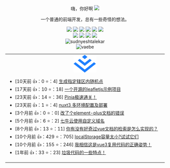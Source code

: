 <div align=center>
嗨，你好啊 <img src="https://github.com/sudnyeshtalekar/sudnyeshtalekar/blob/master/Assets/Hi.gif" width="40px">

一个普通的前端开发，总有一些奇怪的想法。
</div>

<div align="center">
  <img src="https://img.shields.io/badge/-JavaScript-f6da1c?style=flat&logo=javascript&logoColor=white">
  <img src="https://img.shields.io/badge/-TypeScript-2b6dbf?style=flat&logo=typescript&logoColor=white">
  <img src="https://img.shields.io/badge/-Vue-46b882?style=flat&logo=vue.js&logoColor=white">
  <img src="https://img.shields.io/badge/-Node.js-3C873A?style=flat&logo=Node.js&logoColor=white">
  <img src="https://img.shields.io/badge/Golang-1008611?style=flat&logo=go&color=%2376e2ff">
  <img src="https://img.shields.io/badge/Mysql-1008611?style=flat&logo=Mysql&color=%2302758f">
</div>
<div align="center">
  <img src="https://img.shields.io/badge/-Git-ee462c?style=flat&logo=git&logoColor=white">
  <img src="https://img.shields.io/badge/-Github-black?style=flat&logo=github">
  <img src="https://img.shields.io/badge/-Webpack-%232C3A42?style=flat-square&logo=webpack">
  <img src="https://img.shields.io/badge/-ESLint-%234B32C3?style=flat-square&logo=eslint">
</div>


<div align=center>
   <img src="https://komarev.com/ghpvc/?username=vaebe" alt="sudnyeshtalekar" />
</div>
<div align=center>
  <img src="https://github-readme-stats.vercel.app/api?username=vaebe" alt="vaebe" /> 
</div>

<!-- multi-platform-posts start -->
  <table align="center">
      <tr>
        <td align="center" width="800px" valign="top">
          <div align="center"><img src='https://raw.githubusercontent.com/baozouai/multi-platform-posts-action/main/assets/juejin.svg' alt='juejin'/></div>
<ul>
<li align='left'>[10天前 👍：0  ⭐：4]
      <a href="https://juejin.cn/post/7271974618565591097" target="_blank">生成指定辖区内随机点</a>
      </li>
<li align='left'>[17天前 👍：10  ⭐：18]
      <a href="https://juejin.cn/post/7269411820905087013" target="_blank">一个开源的leafletjs示例项目</a>
      </li>
<li align='left'>[23天前 👍：14  ⭐：36]
      <a href="https://juejin.cn/post/7267441882397016103" target="_blank">Pinia极速通关！</a>
      </li>
<li align='left'>[23天前 👍：1  ⭐：4]
      <a href="https://juejin.cn/post/7267437885858463756" target="_blank">nuxt3 多环境配置及部署</a>
      </li>
<li align='left'>[3个月前 👍：0  ⭐：0]
      <a href="https://juejin.cn/post/7233053557833695293" target="_blank">改了个element-plus文档的错误</a>
      </li>
<li align='left'>[5个月前 👍：6  ⭐：2]
      <a href="https://juejin.cn/post/7219968440761942077" target="_blank">七牛云使用自定义域名</a>
      </li>
<li align='left'>[8个月前 👍：13  ⭐：11]
      <a href="https://juejin.cn/post/7178640669999628349" target="_blank">你有没有好奇过vue文档的检索是怎么实现的？</a>
      </li>
<li align='left'>[10个月前 👍：429  ⭐：705]
      <a href="https://juejin.cn/post/7163075131261059086" target="_blank">localStorage容量太小?试试它们</a>
      </li>
<li align='left'>[10个月前 👍：155  ⭐：246]
      <a href="https://juejin.cn/post/7160480314089799710" target="_blank">我相信这是vue3复用代码的正确姿势！</a>
      </li>
<li align='left'>[1年前 👍：33  ⭐：23]
      <a href="https://juejin.cn/post/7129305693978361886" target="_blank">垃圾代码的一些特点！</a>
      </li>
</ul>
        </td>
      </tr>
    </table>
    <!-- multi-platform-posts end -->

